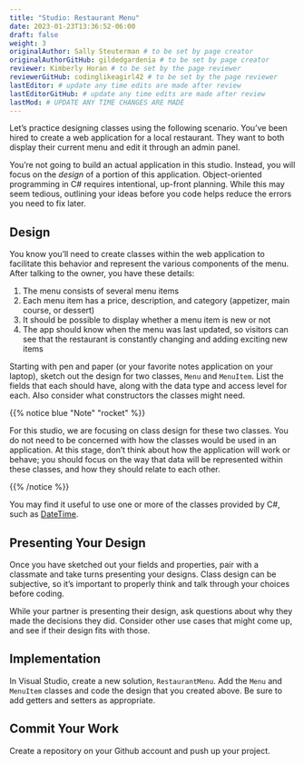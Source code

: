 ```yaml
---
title: "Studio: Restaurant Menu"
date: 2023-01-23T13:36:52-06:00
draft: false
weight: 3
originalAuthor: Sally Steuterman # to be set by page creator
originalAuthorGitHub: gildedgardenia # to be set by page creator
reviewer: Kimberly Horan # to be set by the page reviewer
reviewerGitHub: codinglikeagirl42 # to be set by the page reviewer
lastEditor: # update any time edits are made after review
lastEditorGitHub: # update any time edits are made after review
lastMod: # UPDATE ANY TIME CHANGES ARE MADE
---
```


Let’s practice designing classes using the following scenario. You’ve
been hired to create a web application for a local restaurant. 
They want to both display their current menu and edit it through an admin panel.

You’re not going to build an actual application in this studio. Instead,
you will focus on the *design* of a portion of this application.
Object-oriented programming in C# requires intentional, up-front planning.
While this may seem tedious, outlining your ideas before you code helps reduce the errors you need to fix later.

## Design

You know you’ll need to create classes within the web application to
facilitate this behavior and represent the various components of the
menu. After talking to the owner, you have these details:

1.  The menu consists of several menu items
1.  Each menu item has a price, description, and category (appetizer, main course, or dessert)
1.  It should be possible to display whether a menu item is new or not
1.  The app should know when the menu was last updated, so visitors can see that the restaurant is constantly changing and adding exciting new items

Starting with pen and paper (or your favorite notes application on your
laptop), sketch out the design for two classes, `Menu` and
`MenuItem`. List the fields that each should have, along with the data
type and access level for each. Also consider what constructors the classes might need.

{{% notice blue "Note" "rocket" %}}

For this studio, we are focusing on class design for these two classes.
You do not need to be concerned with how the classes would be used in an application. 
At this stage, don’t think about how the application will work or behave; you should focus on the way that data will be represented within these classes, and how they should relate to each other.

{{% /notice %}}

You may find it useful to use one or more of the classes provided by
C#, such as
[DateTime](https://docs.microsoft.com/en-us/dotnet/api/system.datetime?view=netframework-4.8).

## Presenting Your Design

Once you have sketched out your fields and properties, pair with a classmate and take turns presenting your designs.
Class design can be subjective, so it’s important to properly think and talk through your choices before coding.

While your partner is presenting their design, ask questions about why they made the decisions they did.
Consider other use cases that might come up, and see if their design fits with those.

## Implementation

In Visual Studio, create a new solution, `RestaurantMenu`.
Add the `Menu` and `MenuItem` classes and code the
design that you created above. Be sure to add getters and setters as
appropriate.

## Commit Your Work

Create a repository on your Github account and push up your project.